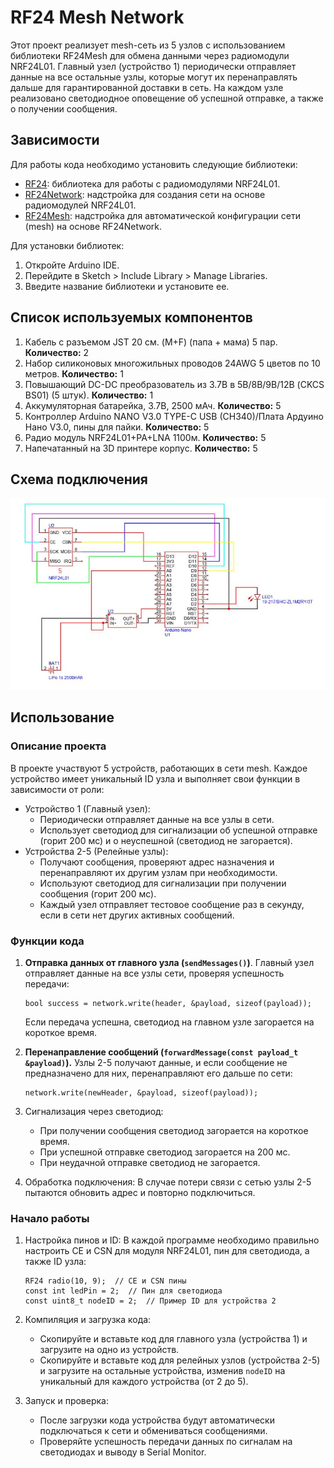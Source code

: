 # RF24 Mesh Network
Этот проект реализует mesh-сеть из 5 узлов с использованием библиотеки RF24Mesh для обмена данными через радиомодули NRF24L01. Главный узел (устройство 1) периодически отправляет данные на все остальные узлы,
которые могут их перенаправлять дальше для гарантированной доставки в сеть. На каждом узле реализовано светодиодное оповещение об успешной отправке, а также о получении сообщения.


## Зависимости
Для работы кода необходимо установить следующие библиотеки:

- [RF24](https://github.com/nRF24/RF24): библиотека для работы с радиомодулями NRF24L01.
- [RF24Network](https://github.com/nRF24/RF24Network): надстройка для создания сети на основе радиомодулей NRF24L01.
- [RF24Mesh](https://github.com/nRF24/RF24Mesh): надстройка для автоматической конфигурации сети (mesh) на основе RF24Network.

Для установки библиотек:

1. Откройте Arduino IDE.
2. Перейдите в Sketch > Include Library > Manage Libraries.
3. Введите название библиотеки и установите ее.


## Список используемых компонентов
1. Кабель с разъемом JST 20 см. (M+F) (папа + мама) 5 пар. **Количество:** 2
2. Набор силиконовых многожильных проводов 24AWG 5 цветов по 10 метров. **Количество:** 1
3. Повышающий DC-DC преобразователь из 3.7В в 5В/8В/9В/12В (CKCS BS01) (5 штук). **Количество:** 1
4. Аккумуляторная батарейка, 3.7В, 2500 мАч. **Количество:** 5
5. Контроллер Arduino NANO V3.0 TYPE-C USB (CH340)/Плата Ардуино Нано V3.0, пины для пайки. **Количество:** 5
6. Радио модуль NRF24L01+PA+LNA 1100м. **Количество:** 5
7. Напечатанный на 3D принтере корпус. **Количество:** 5


## Схема подключения
![Схема подключения](/wiring_diagram.jpg "Схема подключения")


## Использование

### Описание проекта
В проекте участвуют 5 устройств, работающих в сети mesh. Каждое устройство имеет уникальный ID узла и выполняет свои функции в зависимости от роли:

- Устройство 1 (Главный узел):
  - Периодически отправляет данные на все узлы в сети.
  - Использует светодиод для сигнализации об успешной отправке (горит 200 мс) и о неуспешной (светодиод не загорается).
- Устройства 2-5 (Релейные узлы):
  - Получают сообщения, проверяют адрес назначения и перенаправляют их другим узлам при необходимости.
  - Используют светодиод для сигнализации при получении сообщения (горит 200 мс).
  - Каждый узел отправляет тестовое сообщение раз в секунду, если в сети нет других активных сообщений.
 
### Функции кода
1. **Отправка данных от главного узла (`sendMessages()`)**. Главный узел отправляет данные на все узлы сети, проверяя успешность передачи:
   ```
   bool success = network.write(header, &payload, sizeof(payload));
   ```
   Если передача успешна, светодиод на главном узле загорается на короткое время.

2. **Перенаправление сообщений (`forwardMessage(const payload_t &payload)`).** Узлы 2-5 получают данные, и если сообщение не предназначено для них, перенаправляют его дальше по сети:
   ```
   network.write(newHeader, &payload, sizeof(payload));
   ```

3. Сигнализация через светодиод:
   - При получении сообщения светодиод загорается на короткое время.
   - При успешной отправке светодиод загорается на 200 мс.
   - При неудачной отправке светодиод не загорается.

4. Обработка подключения: В случае потери связи с сетью узлы 2-5 пытаются обновить адрес и повторно подключиться.

### Начало работы
1. Настройка пинов и ID: В каждой программе необходимо правильно настроить CE и CSN для модуля NRF24L01, пин для светодиода, а также ID узла:
   ```
   RF24 radio(10, 9);  // CE и CSN пины
   const int ledPin = 2;  // Пин для светодиода
   const uint8_t nodeID = 2;  // Пример ID для устройства 2
   ```

2. Компиляция и загрузка кода:
   - Скопируйте и вставьте код для главного узла (устройства 1) и загрузите на одно из устройств.
   - Скопируйте и вставьте код для релейных узлов (устройства 2-5) и загрузите на остальные устройства, изменив `nodeID` на уникальный для каждого устройства (от 2 до 5).

3. Запуск и проверка:
   - После загрузки кода устройства будут автоматически подключаться к сети и обмениваться сообщениями.
   - Проверяйте успешность передачи данных по сигналам на светодиодах и выводу в Serial Monitor.
